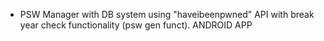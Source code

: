 
- PSW Manager with DB system using "haveibeenpwned" API with break year check functionality (psw gen funct). ANDROID APP